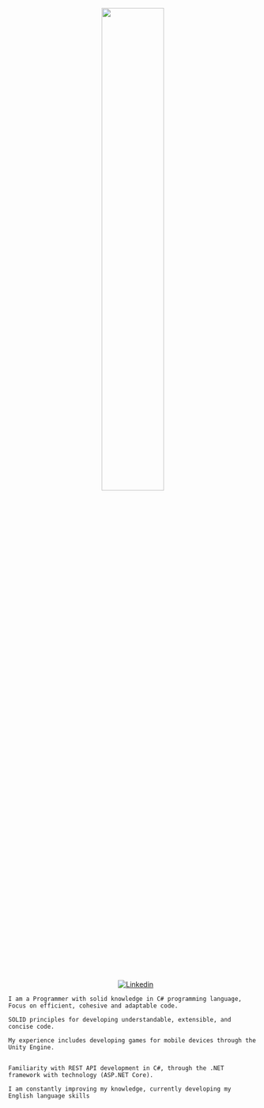<p align="center"><img width=50% src="https://media.giphy.com/media/IThjAlJnD9WNO/giphy.gif"></p>
 
 <p align="center">
    &nbsp;&nbsp;&nbsp;
    <a href="https://www.youtube.com/c/ÁreadaProgramação"><img alt="Linkedin" src="https://img.shields.io/youtube/channel/subscribers/UCXKSo8RSfVmrawXleZ-_arg?style=social"></a><a href="https://www.linkedin.com/in/alfredo1995/" target="_blank"></a>&nbsp;
</p>     
      
    I am a Programmer with solid knowledge in C# programming language, Focus on efficient, cohesive and adaptable code.
    
    SOLID principles for developing understandable, extensible, and concise code. 

    My experience includes developing games for mobile devices through the Unity Engine. 

    
    Familiarity with REST API development in C#, through the .NET framework with technology (ASP.NET Core).

    I am constantly improving my knowledge, currently developing my English language skills


